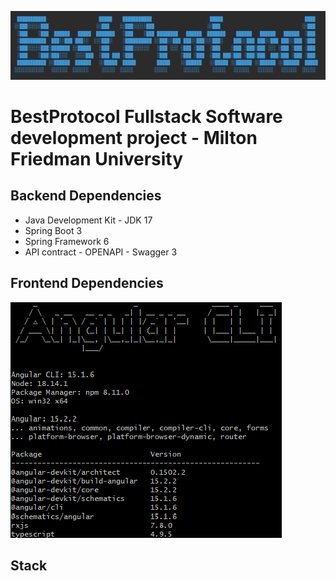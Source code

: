 ![img.png](img.png)

# BestProtocol Fullstack Software development project - Milton Friedman University

## Backend Dependencies

- Java Development Kit - JDK 17
- Spring Boot 3
- Spring Framework 6
- API contract - OPENAPI - Swagger 3

## Frontend Dependencies

![img_2.png](img_2.png)

## Stack

